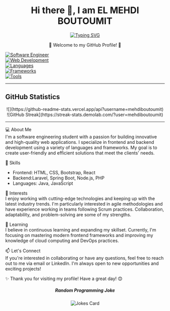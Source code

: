 <h1 align="center"> Hi there 👋, I am EL MEHDI BOUTOUMIT </h1>

<div align="center">
<a  href="https://git.io/typing-svg">
    <img src="https://readme-typing-svg.demolab.com/?lines=Software+Engineering+Student;Web+Developer;Quick+Learner;Problem+Solving+Enthusiast&color=FFA500" alt="Typing SVG">
  </a>
  </div>

<p align="center">
👋 Welcome to my GitHub Profile! 🚀
</p>

[![Software Engineer](https://img.shields.io/badge/Software%20Engineer-Junior-blue.svg)](#)<br>
[![Web Development](https://img.shields.io/badge/Web%20Development-Frontend%20%7C%20Backend-green.svg)](#)<br>
[![Languages](https://img.shields.io/badge/Languages-Java%20%7C%20JavaScript%20%7C%20PHP-yellow.svg)](#)<br>
[![Frameworks](https://img.shields.io/badge/Frameworks-React%20%7C%20Node.js%20%7C%20Laravel%20%7C%20SpringBoot-brightgreen.svg)](#)<br>
[![Tools](https://img.shields.io/badge/Tools-Figma%20%7C%20Git%20%7C%20GitHub%20%7C%20Scenebuilder-orange.svg)](#)<br>
<hr>


## GitHub Statistics

<div align="center">
  ![](https://github-readme-stats.vercel.app/api?username=mehdiboutoumit) 
</div>
<div align="center">
    ![GitHub Streak](https://streak-stats.demolab.com/?user=mehdiboutoumit)
</div>

<hr></hr>
💻 About Me <br>
I'm a software engineering student with a passion for building innovative and high-quality web applications. I specialize in frontend and backend development using a variety of languages and frameworks. My goal is to create user-friendly and efficient solutions that meet the clients' needs.

🔨 Skills <br>
- Frontend: HTML, CSS, Bootstrap, React
- Backend:Laravel, Spring Boot, Node.js, PHP
- Languages: Java, JavaScript

🚀 Interests <br>
I enjoy working with cutting-edge technologies and keeping up with the latest industry trends. I'm particularly interested in agile methodologies and have experience working in teams following Scrum practices. Collaboration, adaptability, and problem-solving are some of my strengths.

🌱 Learning <br>
I believe in continuous learning and expanding my skillset. Currently, I'm focusing on mastering modern frontend frameworks and improving my knowledge of cloud computing and DevOps practices.

📫 Let's Connect <br>
If you're interested in collaborating or have any questions, feel free to reach out to me via email or LinkedIn. I'm always open to new opportunities and exciting projects!

✨ Thank you for visiting my profile! Have a great day! 😊
  
<div align="center">
  <h5> Random Programming Joke </h5>
  <img src="https://readme-jokes.vercel.app/api" alt="Jokes Card">
</div>


